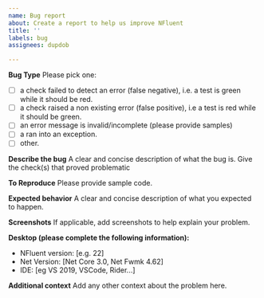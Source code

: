 ```yaml
---
name: Bug report
about: Create a report to help us improve NFluent
title: ''
labels: bug
assignees: dupdob

---
```


**Bug Type**
Please pick one:
- [ ] a check failed to detect an error (false negative), i.e. a test is green while it should be red.
- [ ] a check raised a non existing error (false positive), i.e a test is red while it should be green.
- [ ] an error message is invalid/incomplete (please provide samples)
- [ ] a ran into an exception.
- [ ] other.

**Describe the bug**
A clear and concise description of what the bug is. Give the check(s) that proved problematic


**To Reproduce**
Please provide sample code.

**Expected behavior**
A clear and concise description of what you expected to happen.

**Screenshots**
If applicable, add screenshots to help explain your problem.

**Desktop (please complete the following information):**
- NFluent version: [e.g. 22]
- Net Version: [Net Core 3.0, Net Fwmk 4.62]
- IDE: [eg VS 2019, VSCode, Rider...]

**Additional context**
Add any other context about the problem here.
